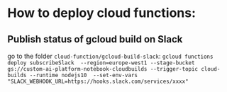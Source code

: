 # How to deploy cloud functions:

## Publish status of gcloud build on Slack
go to the folder `cloud-function/gcloud-build-slack`:
`gcloud functions deploy subscribeSlack  --region=europe-west1 --stage-bucket gs://custom-ai-platform-notebook-cloudbuilds --trigger-topic cloud-builds --runtime nodejs10  --set-env-vars "SLACK_WEBHOOK_URL=https://hooks.slack.com/services/xxxx"`

